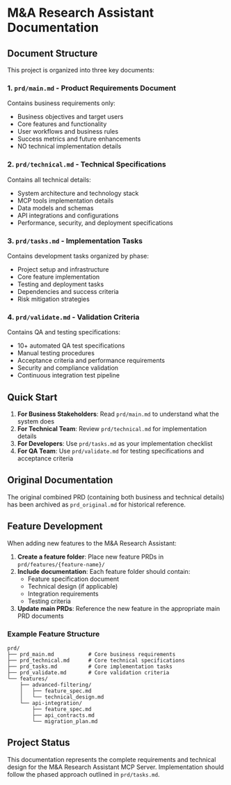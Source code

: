 # M&A Research Assistant Documentation

## Document Structure

This project is organized into three key documents:

### 1. `prd/main.md` - Product Requirements Document
Contains business requirements only:
- Business objectives and target users
- Core features and functionality
- User workflows and business rules
- Success metrics and future enhancements
- NO technical implementation details

### 2. `prd/technical.md` - Technical Specifications
Contains all technical details:
- System architecture and technology stack
- MCP tools implementation details
- Data models and schemas
- API integrations and configurations
- Performance, security, and deployment specifications

### 3. `prd/tasks.md` - Implementation Tasks
Contains development tasks organized by phase:
- Project setup and infrastructure
- Core feature implementation
- Testing and deployment tasks
- Dependencies and success criteria
- Risk mitigation strategies

### 4. `prd/validate.md` - Validation Criteria
Contains QA and testing specifications:
- 10+ automated QA test specifications
- Manual testing procedures
- Acceptance criteria and performance requirements
- Security and compliance validation
- Continuous integration test pipeline

## Quick Start

1. **For Business Stakeholders**: Read `prd/main.md` to understand what the system does
2. **For Technical Team**: Review `prd/technical.md` for implementation details
3. **For Developers**: Use `prd/tasks.md` as your implementation checklist
4. **For QA Team**: Use `prd/validate.md` for testing specifications and acceptance criteria

## Original Documentation

The original combined PRD (containing both business and technical details) has been archived as `prd_original.md` for historical reference.

## Feature Development

When adding new features to the M&A Research Assistant:

1. **Create a feature folder**: Place new feature PRDs in `prd/features/{feature-name}/`
2. **Include documentation**: Each feature folder should contain:
   - Feature specification document
   - Technical design (if applicable)
   - Integration requirements
   - Testing criteria
3. **Update main PRDs**: Reference the new feature in the appropriate main PRD documents

### Example Feature Structure
```
prd/
├── prd_main.md           # Core business requirements
├── prd_technical.md      # Core technical specifications
├── prd_tasks.md          # Core implementation tasks
├── prd_validate.md       # Core validation criteria
└── features/
    ├── advanced-filtering/
    │   ├── feature_spec.md
    │   └── technical_design.md
    └── api-integration/
        ├── feature_spec.md
        ├── api_contracts.md
        └── migration_plan.md
```

## Project Status

This documentation represents the complete requirements and technical design for the M&A Research Assistant MCP Server. Implementation should follow the phased approach outlined in `prd/tasks.md`.